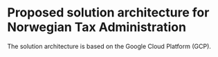 # Proposed solution architecture for Norwegian Tax Administration

The solution architecture is based on the Google Cloud Platform (GCP).